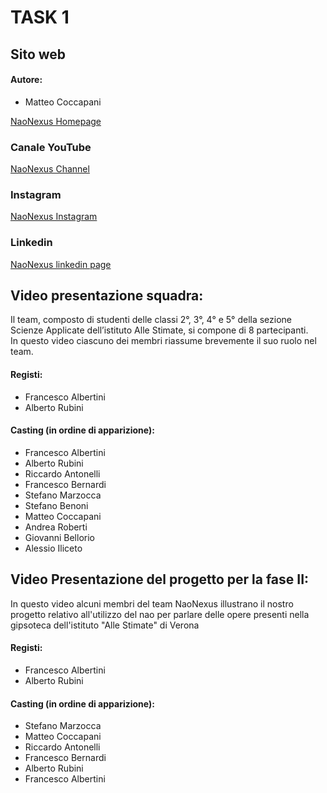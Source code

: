# TASK 1

## Sito web
#### Autore:
- Matteo Coccapani
 
 [NaoNexus Homepage](https://naonexus.altervista.org)
### Canale YouTube
   [NaoNexus Channel](https://www.youtube.com/channel/UCGr9x7Fr44V628GJXwMe4Pg)
### Instagram
   [NaoNexus Instagram](https://www.instagram.com/naonexus/)
### Linkedin
   [NaoNexus linkedin page](https://www.linkedin.com/in/nao-nexus-95b929208/)

## Video presentazione squadra:

Il team, composto di studenti delle classi 2°, 3°, 4° e 5° della sezione Scienze Applicate dell’istituto Alle Stimate, si compone di 8 partecipanti.
</br>In questo video ciascuno dei membri riassume brevemente il suo ruolo nel team.</br>

#### Registi:
- Francesco Albertini
- Alberto Rubini
#### Casting (in ordine di apparizione):
- Francesco Albertini
- Alberto Rubini
- Riccardo Antonelli
- Francesco Bernardi
- Stefano Marzocca
- Stefano Benoni
- Matteo Coccapani
- Andrea Roberti
- Giovanni Bellorio
- Alessio Iliceto

## Video Presentazione del progetto per la fase II: 

In questo video alcuni membri del team NaoNexus illustrano il nostro progetto relativo all'utilizzo del nao per parlare delle opere presenti nella gipsoteca dell'istituto "Alle Stimate" di Verona

#### Registi:
- Francesco Albertini
- Alberto Rubini
#### Casting (in ordine di apparizione):
- Stefano Marzocca
- Matteo Coccapani
- Riccardo Antonelli
- Francesco Bernardi
- Alberto Rubini
- Francesco Albertini

